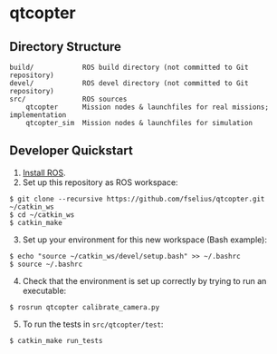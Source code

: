 # qtcopter

## Directory Structure

    build/            ROS build directory (not committed to Git repository)
    devel/            ROS devel directory (not committed to Git repository)
    src/              ROS sources
        qtcopter      Mission nodes & launchfiles for real missions; implementation
        qtcopter_sim  Mission nodes & launchfiles for simulation

## Developer Quickstart

 1. [Install ROS][install-ros].
 2. Set up this repository as ROS workspace:

```
$ git clone --recursive https://github.com/fselius/qtcopter.git ~/catkin_ws
$ cd ~/catkin_ws
$ catkin_make
```

 3. Set up your environment for this new workspace (Bash example):

```
$ echo "source ~/catkin_ws/devel/setup.bash" >> ~/.bashrc
$ source ~/.bashrc
```

 4. Check that the environment is set up correctly by trying to run an executable:

```
$ rosrun qtcopter calibrate_camera.py
```

 5. To run the tests in `src/qtcopter/test`:

```
$ catkin_make run_tests
```


[install-ros]: http://wiki.ros.org/indigo/Installation/Ubuntu
